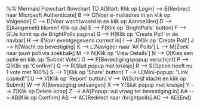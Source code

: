 %% Mermaid Flowchart
flowchart TD
    A[Start: Klik op Login] --> B[Redirect naar Microsoft Authenticate]
    B --> C[Voer e-mailadres in en klik op Volgende]
    C --> D[Voer wachtwoord in en klik op Aanmelden]
    D --> E[Aangemeld blijven? Klik op Ja]
    E --> F[Klik op 'BrightPolls' button]
    F --> G[Je komt op de BrightPolls pagina]
    G --> H[Klik op 'Create Poll' in de navbar]
    H --> I[Voer eventgegevens correct in]
    I --> J[Klik op 'Create Poll']
    J --> K[Wacht op bevestiging]
    K --> L[Navigeer naar 'All Polls']
    L --> M[Zoek naar jouw poll via zoekbalk]
    M --> N[Klik op 'View Details']
    N --> O[Kies een optie en klik op 'Submit Vote']
    O --> P[Bevestigingspopup verschijnt]
    P --> Q[Klik op 'Confirm']
    Q --> R[Sluit popup met kruisje]
    R --> S[Option heeft nu 1 vote met 100%]
    S --> T[Klik op 'Share' button]
    T --> U[Mini-popup: "Link copied!"]
    U --> V[Klik op 'Report' button]
    V --> W[Schrijf klacht en klik op Submit]
    W --> X[Bevestiging ontvangen]
    X --> Y[Sluit popup met kruisje]
    Y --> Z[Klik op Delete knop]
    Z --> AA[Popup: vul vraag ter bevestiging in]
    AA --> AB[Klik op Confirm]
    AB --> AC[Redirect naar /brightpolls]
    AC --> AD[End]
